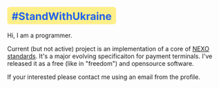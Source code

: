 [![StandWithUkraine](https://raw.githubusercontent.com/vshymanskyy/StandWithUkraine/main/badges/StandWithUkraine.svg)](https://github.com/vshymanskyy/StandWithUkraine/blob/main/docs/README.md)

Hi, I am a programmer.

Current (but not active) project is an implementation of a core of
[NEXO standards](https://www.nexo-standards.org/). It's a major evolving
specificaiton for payment terminals. I've released it as a
free (like in "freedom") and opensource software. 

If your interested please contact me using an email from the profile.
